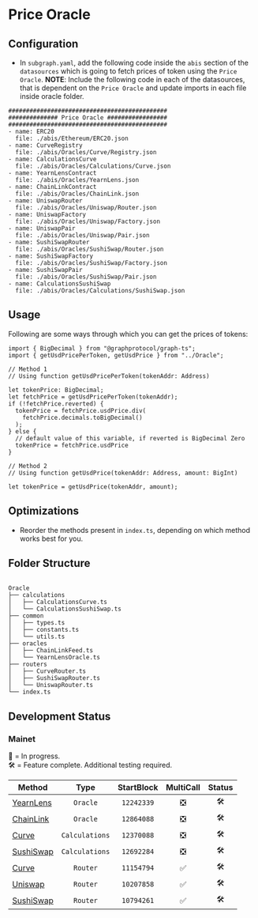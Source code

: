 # Price Oracle

## Configuration

- In `subgraph.yaml`, add the following code inside the `abis` section of the `datasources` which is going to fetch prices of token using the `Price Oracle`.
  **NOTE**: Include the following code in each of the datasources, that is dependent on the `Price Oracle` and update imports in each file inside oracle folder.

```
#############################################
############## Price Oracle #################
#############################################
- name: ERC20
  file: ./abis/Ethereum/ERC20.json
- name: CurveRegistry
  file: ./abis/Oracles/Curve/Registry.json
- name: CalculationsCurve
  file: ./abis/Oracles/Calculations/Curve.json
- name: YearnLensContract
  file: ./abis/Oracles/YearnLens.json
- name: ChainLinkContract
  file: ./abis/Oracles/ChainLink.json
- name: UniswapRouter
  file: ./abis/Oracles/Uniswap/Router.json
- name: UniswapFactory
  file: ./abis/Oracles/Uniswap/Factory.json
- name: UniswapPair
  file: ./abis/Oracles/Uniswap/Pair.json
- name: SushiSwapRouter
  file: ./abis/Oracles/SushiSwap/Router.json
- name: SushiSwapFactory
  file: ./abis/Oracles/SushiSwap/Factory.json
- name: SushiSwapPair
  file: ./abis/Oracles/SushiSwap/Pair.json
- name: CalculationsSushiSwap
  file: ./abis/Oracles/Calculations/SushiSwap.json
```

## Usage

Following are some ways through which you can get the prices of tokens:

```
import { BigDecimal } from "@graphprotocol/graph-ts";
import { getUsdPricePerToken, getUsdPrice } from "../Oracle";

// Method 1 
// Using function getUsdPricePerToken(tokenAddr: Address)

let tokenPrice: BigDecimal;
let fetchPrice = getUsdPricePerToken(tokenAddr);
if (!fetchPrice.reverted) {
  tokenPrice = fetchPrice.usdPrice.div(
    fetchPrice.decimals.toBigDecimal()
  );
} else {
  // default value of this variable, if reverted is BigDecimal Zero
  tokenPrice = fetchPrice.usdPrice
}

// Method 2
// Using function getUsdPrice(tokenAddr: Address, amount: BigInt)

let tokenPrice = getUsdPrice(tokenAddr, amount);
```

## Optimizations

- Reorder the methods present in `index.ts`, depending on which method works best for you.

## Folder Structure

```

Oracle
├── calculations
│   ├── CalculationsCurve.ts
│   └── CalculationsSushiSwap.ts
├── common
│   ├── types.ts
│   ├── constants.ts
│   └── utils.ts
├── oracles
│   ├── ChainLinkFeed.ts
│   └── YearnLensOracle.ts
├── routers
│   ├── CurveRouter.ts
│   ├── SushiSwapRouter.ts
│   └── UniswapRouter.ts
└── index.ts
```

## Development Status

### Mainet

🔨 = In progress.  
🛠 = Feature complete. Additional testing required.

| Method                                                                               |      Type      | StartBlock | MultiCall | Status |
| ------------------------------------------------------------------------------------ | :------------: | :--------: | :-------: | :----: |
| [YearnLens](https://etherscan.io/address/0x83d95e0d5f402511db06817aff3f9ea88224b030) |    `Oracle`    | `12242339` |    ❎     |   🛠    |
| [ChainLink](https://etherscan.io/address/0x47Fb2585D2C56Fe188D0E6ec628a38b74fCeeeDf) |    `Oracle`    | `12864088` |    ❎     |   🛠    |
| [Curve](https://etherscan.io/address/0x25BF7b72815476Dd515044F9650Bf79bAd0Df655)     | `Calculations` | `12370088` |    ❎     |   🛠    |
| [SushiSwap](https://etherscan.io/address/0x8263e161A855B644f582d9C164C66aABEe53f927) | `Calculations` | `12692284` |    ❎     |   🛠    |
| [Curve](https://etherscan.io/address/0x7D86446dDb609eD0F5f8684AcF30380a356b2B4c)     |    `Router`    | `11154794` |    ✅     |   🛠    |
| [Uniswap](https://etherscan.io/address/0x7a250d5630B4cF539739dF2C5dAcb4c659F2488D)   |    `Router`    | `10207858` |    ✅     |   🛠    |
| [SushiSwap](https://etherscan.io/address/0xd9e1cE17f2641f24aE83637ab66a2cca9C378B9F) |    `Router`    | `10794261` |    ✅     |   🛠    |
